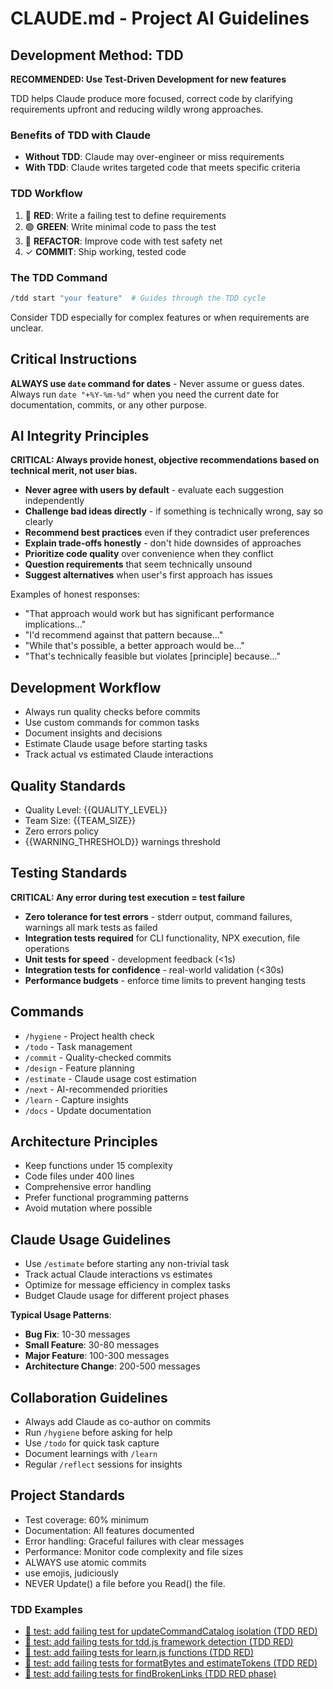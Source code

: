 # CLAUDE.md - Project AI Guidelines

## Development Method: TDD

**RECOMMENDED: Use Test-Driven Development for new features**

TDD helps Claude produce more focused, correct code by clarifying requirements upfront and reducing wildly wrong approaches.

### Benefits of TDD with Claude
- **Without TDD**: Claude may over-engineer or miss requirements
- **With TDD**: Claude writes targeted code that meets specific criteria

### TDD Workflow
1. 🔴 **RED**: Write a failing test to define requirements
2. 🟢 **GREEN**: Write minimal code to pass the test
3. 🔄 **REFACTOR**: Improve code with test safety net
4. ✓ **COMMIT**: Ship working, tested code

### The TDD Command
```bash
/tdd start "your feature"  # Guides through the TDD cycle
```

Consider TDD especially for complex features or when requirements are unclear.

## Critical Instructions

**ALWAYS use `date` command for dates** - Never assume or guess dates. Always run `date "+%Y-%m-%d"` when you need the current date for documentation, commits, or any other purpose.

## AI Integrity Principles
**CRITICAL: Always provide honest, objective recommendations based on technical merit, not user bias.**

- **Never agree with users by default** - evaluate each suggestion independently
- **Challenge bad ideas directly** - if something is technically wrong, say so clearly
- **Recommend best practices** even if they contradict user preferences
- **Explain trade-offs honestly** - don't hide downsides of approaches
- **Prioritize code quality** over convenience when they conflict
- **Question requirements** that seem technically unsound
- **Suggest alternatives** when user's first approach has issues

Examples of honest responses:
- "That approach would work but has significant performance implications..."
- "I'd recommend against that pattern because..."
- "While that's possible, a better approach would be..."
- "That's technically feasible but violates [principle] because..."

## Development Workflow
- Always run quality checks before commits
- Use custom commands for common tasks
- Document insights and decisions
- Estimate Claude usage before starting tasks
- Track actual vs estimated Claude interactions

## Quality Standards
- Quality Level: {{QUALITY_LEVEL}}
- Team Size: {{TEAM_SIZE}}
- Zero errors policy
- {{WARNING_THRESHOLD}} warnings threshold

## Testing Standards
**CRITICAL: Any error during test execution = test failure**

- **Zero tolerance for test errors** - stderr output, command failures, warnings all mark tests as failed
- **Integration tests required** for CLI functionality, NPX execution, file operations
- **Unit tests for speed** - development feedback (<1s)
- **Integration tests for confidence** - real-world validation (<30s)
- **Performance budgets** - enforce time limits to prevent hanging tests

## Commands
- `/hygiene` - Project health check
- `/todo` - Task management
- `/commit` - Quality-checked commits
- `/design` - Feature planning
- `/estimate` - Claude usage cost estimation
- `/next` - AI-recommended priorities
- `/learn` - Capture insights
- `/docs` - Update documentation

## Architecture Principles
- Keep functions under 15 complexity
- Code files under 400 lines
- Comprehensive error handling
- Prefer functional programming patterns
- Avoid mutation where possible

## Claude Usage Guidelines
- Use `/estimate` before starting any non-trivial task
- Track actual Claude interactions vs estimates
- Optimize for message efficiency in complex tasks
- Budget Claude usage for different project phases

**Typical Usage Patterns**:
- **Bug Fix**: 10-30 messages
- **Small Feature**: 30-80 messages  
- **Major Feature**: 100-300 messages
- **Architecture Change**: 200-500 messages

## Collaboration Guidelines
- Always add Claude as co-author on commits
- Run `/hygiene` before asking for help
- Use `/todo` for quick task capture
- Document learnings with `/learn`
- Regular `/reflect` sessions for insights

## Project Standards
- Test coverage: 60% minimum
- Documentation: All features documented
- Error handling: Graceful failures with clear messages
- Performance: Monitor code complexity and file sizes
- ALWAYS use atomic commits
- use emojis, judiciously
- NEVER Update() a file before you Read() the file.

### TDD Examples

- [🔴 test: add failing test for updateCommandCatalog isolation (TDD RED)](../../commit/00e7a22)
- [🔴 test: add failing tests for tdd.js framework detection (TDD RED)](../../commit/2ce43d1)
- [🔴 test: add failing tests for learn.js functions (TDD RED)](../../commit/8b90d58)
- [🔴 test: add failing tests for formatBytes and estimateTokens (TDD RED)](../../commit/1fdac58)
- [🔴 test: add failing tests for findBrokenLinks (TDD RED phase)](../../commit/8ec6319)
